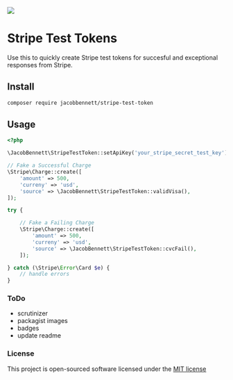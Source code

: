 ![](https://raw.githubusercontent.com/JacobBennett/StripeTestToken/master/stripetesttoken-01.jpg)

# Stripe Test Tokens

Use this to quickly create Stripe test tokens for succesful and exceptional responses from Stripe.

## Install
```bash
composer require jacobbennett/stripe-test-token
```

## Usage
```php
<?php

\JacobBennett\StripeTestToken::setApiKey('your_stripe_secret_test_key');

// Fake a Successful Charge
\Stripe\Charge::create([
	'amount' => 500,
	'curreny' => 'usd',
	'source' => \JacobBennett\StripeTestToken::validVisa(),
]);

try {

	// Fake a Failing Charge
	\Stripe\Charge::create([
		'amount' => 500,
		'curreny' => 'usd',
		'source' => \JacobBennett\StripeTestToken::cvcFail(),
	]);

} catch (\Stripe\Error\Card $e) {
	// handle errors
}

```

### ToDo

- scrutinizer
- packagist images
- badges
- update readme

### License

This project is open-sourced software licensed under the [MIT license](http://opensource.org/licenses/MIT)

